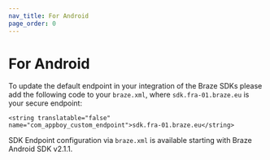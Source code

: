 ```yaml
---
nav_title: For Android
page_order: 0
---
```


# For Android
To update the default endpoint in your integration of the Braze SDKs please add the following code to your `braze.xml`, where `sdk.fra-01.braze.eu` is your secure endpoint:

``<string translatable="false" name="com_appboy_custom_endpoint">sdk.fra-01.braze.eu</string>``

SDK Endpoint configuration via `braze.xml` is available starting with Braze Android SDK v2.1.1.
